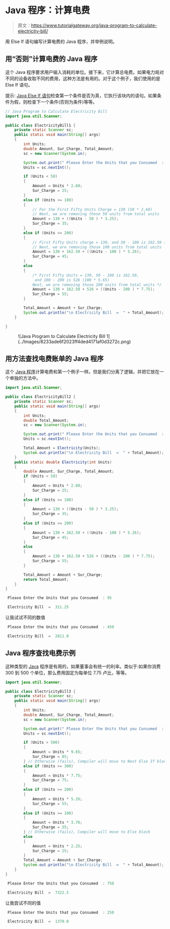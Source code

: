 # Java 程序：计算电费

> 原文：<https://www.tutorialgateway.org/java-program-to-calculate-electricity-bill/>

用 Else If 语句编写计算电费的 Java 程序，并举例说明。

## 用“否则”计算电费的 Java 程序

这个 Java 程序要求用户输入消耗的单位。接下来，它计算总电费。如果电力局对不同的设备收取不同的费用，这种方法是有用的。对于这个例子，我们使用的是 Else If 语句。

提示: [Java Else If 语句](https://www.tutorialgateway.org/else-if-statement-in-c/)检查第一个条件是否为真，它执行该块内的语句。如果条件为假，则检查下一个条件(否则为条件)等等。

```java
// Java Program to Calculate Electricity Bill
import java.util.Scanner;

public class ElectricityBill1 {
	private static Scanner sc;
	public static void main(String[] args) 
	{
		int Units;
		double Amount, Sur_Charge, Total_Amount;
		sc = new Scanner(System.in);

		System.out.print(" Please Enter the Units that you Consumed  : ");
		Units = sc.nextInt();

	  	if (Units < 50)
	  	{
	        Amount = Units * 2.60;
	  		Sur_Charge = 25;  	
	  	} 
	  	else if (Units <= 100)
	  	{
	  		// For the First Fifty Units Charge = 130 (50 * 2.60)
	  		// Next, we are removing those 50 units from total units
	  		Amount = 130 + ((Units - 50 ) * 3.25);
	  		Sur_Charge = 35; 	
	  	}
	  	else if (Units <= 200)
	  	{
	  		// First Fifty Units charge = 130, and 50 - 100 is 162.50 (50 * 3.25)
	  		// Next, we are removing those 100 units from total units
	  		Amount = 130 + 162.50 + ((Units - 100 ) * 5.26);
	  		Sur_Charge = 45; 	
	  	}
	  	else
	  	{
	  		/* First Fifty Units = 130, 50 - 100 is 162.50, 
	  		 and 100 - 200 is 526 (100 * 5.65)
	  		Next, we are removing those 200 units from total units */
		   	Amount = 130 + 162.50 + 526 + ((Units - 200 ) * 7.75); 
		   	Sur_Charge = 55; 
		}

		Total_Amount = Amount + Sur_Charge;
		System.out.println("\n Electricity Bill  =  " + Total_Amount);
	}

}
```

<figure class="wp-block-image">![Java Program to Calculate Electricity Bill 1](../Images/8233ade6f2023ff4ded4171af0d3272c.png)</figure>

## 用方法查找电费账单的 Java 程序

这个 [Java 程序](https://www.tutorialgateway.org/learn-java-programs/)计算电费和第一个例子一样。但是我们分离了逻辑，并把它放在一个单独的方法中。

```java
import java.util.Scanner;

public class ElectricityBill2 {
	private static Scanner sc;
	public static void main(String[] args) 
	{
		int Units;	
		double Total_Amount;
		sc = new Scanner(System.in);

		System.out.print(" Please Enter the Units that you Consumed  : ");
		Units = sc.nextInt();

		Total_Amount = Electricity(Units);
		System.out.println("\n Electricity Bill  =  " + Total_Amount);
	}
	public static double Electricity(int Units)
	{
		double Amount, Sur_Charge, Total_Amount;
		if (Units < 50)
	  	{
	        Amount = Units * 2.60;
	  		Sur_Charge = 25;  	
	  	} 
	  	else if (Units <= 100)
	  	{
	  		Amount = 130 + ((Units - 50 ) * 3.25);
	  		Sur_Charge = 35; 	
	  	}
	  	else if (Units <= 200)
	  	{
	  		Amount = 130 + 162.50 + ((Units - 100 ) * 5.26);
	  		Sur_Charge = 45; 	
	  	}
	  	else
	  	{
		   	Amount = 130 + 162.50 + 526 + ((Units - 200 ) * 7.75); 
		   	Sur_Charge = 55; 
		}

		Total_Amount = Amount + Sur_Charge;
		return Total_Amount;
	}
}
```

```java
 Please Enter the Units that you Consumed  : 95

 Electricity Bill  =  311.25
```

让我试试不同的数值

```java
 Please Enter the Units that you Consumed  : 450

 Electricity Bill  =  2811.0
```

## Java 程序查找电费示例

这种类型的 [Java](https://www.tutorialgateway.org/java-tutorial/) 程序是有用的，如果董事会有统一的利率。类似于:如果你消费 300 到 500 个单位，那么费用固定为每单位 7.75 卢比，等等。

```java
import java.util.Scanner;

public class ElectricityBill3 {
	private static Scanner sc;
	public static void main(String[] args) 
	{
		int Units;
		double Amount, Sur_Charge, Total_Amount;
		sc = new Scanner(System.in);

		System.out.print(" Please Enter the Units that you Consumed  : ");
		Units = sc.nextInt();

		if (Units > 500)
	  	{
	  		Amount = Units * 9.65;
	  		Sur_Charge = 85;  	
	  	} // Otherwise (fails), Compiler will move to Next Else If block 
	  	else if (Units >= 300)
	  	{
	  		Amount = Units * 7.75;
	  		Sur_Charge = 75; 	
	  	} 
	  	else if (Units >= 200)
	  	{
	  		Amount = Units * 5.26;
	  		Sur_Charge = 55; 	
	  	}  
	  	else if (Units >= 100)
	  	{
	  		Amount = Units * 3.76;
	  		Sur_Charge = 35; 	
	  	} // Otherwise (fails), Compiler will move to Else block   	
	  	else
	  	{
		   	Amount = Units * 2.25; 
		   	Sur_Charge = 25; 
		}
		Total_Amount = Amount + Sur_Charge;
		System.out.println("\n Electricity Bill  =  " + Total_Amount);
	}
}
```

```java
 Please Enter the Units that you Consumed  : 750

 Electricity Bill  =  7322.5
```

让我尝试不同的值

```java
 Please Enter the Units that you Consumed  : 250

 Electricity Bill  =  1370.0
```
